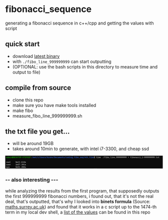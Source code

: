 # fibonacci_sequence
generating a fibonacci sequence in c++/cpp and getting the values with script

## quick start
- download [latest binary](https://github.com/3n3a/fibonacci_sequence/releases/tag/v0.0.1)
- with ```./fibo_line_999999999``` can start outputting
- (OPTIONAL: use the bash scripts in this directory to measure time and output to file)

## compile from source
- clone this repo
- make sure you have make tools installed
- make fibo
- measure_fibo_line_999999999.sh

## the txt file you get...
- will be around 19GB 
- takes around 10min to generate, with intel i7-3300, and cheap ssd

![image shows how long it took](screenshot.png)

### -- also interesting ---
while analyzing the results from the first program, that supposedly outputs the first 999999999 fibonacci numbers, i found out, that it's not the real deal, that's outputted, that's why I looked into **binets formula** (Source: [maths.surrey.ac.uk](http://www.maths.surrey.ac.uk/hosted-sites/R.Knott/Fibonacci/fibFormula.html)) and found that it works in a c script up to the 1474-th term in my local dev shell, a [list of the values](./fibo_list_1474.txt) can be found in this repo

